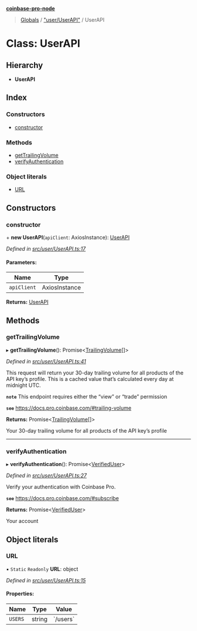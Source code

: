 **[coinbase-pro-node](../README.md)**

> [Globals](../globals.md) / ["user/UserAPI"](../modules/_user_userapi_.md) / UserAPI

# Class: UserAPI

## Hierarchy

- **UserAPI**

## Index

### Constructors

- [constructor](_user_userapi_.userapi.md#constructor)

### Methods

- [getTrailingVolume](_user_userapi_.userapi.md#gettrailingvolume)
- [verifyAuthentication](_user_userapi_.userapi.md#verifyauthentication)

### Object literals

- [URL](_user_userapi_.userapi.md#url)

## Constructors

### constructor

\+ **new UserAPI**(`apiClient`: AxiosInstance): [UserAPI](_user_userapi_.userapi.md)

_Defined in [src/user/UserAPI.ts:17](https://github.com/bennyn/coinbase-pro-node/blob/7eff64a/src/user/UserAPI.ts#L17)_

#### Parameters:

| Name        | Type          |
| ----------- | ------------- |
| `apiClient` | AxiosInstance |

**Returns:** [UserAPI](_user_userapi_.userapi.md)

## Methods

### getTrailingVolume

▸ **getTrailingVolume**(): Promise\<[TrailingVolume](../interfaces/_user_userapi_.trailingvolume.md)[]>

_Defined in [src/user/UserAPI.ts:41](https://github.com/bennyn/coinbase-pro-node/blob/7eff64a/src/user/UserAPI.ts#L41)_

This request will return your 30-day trailing volume for all products of the API key’s profile. This is a cached value that’s calculated every day at midnight UTC.

**`note`** This endpoint requires either the “view” or “trade” permission

**`see`** https://docs.pro.coinbase.com/#trailing-volume

**Returns:** Promise\<[TrailingVolume](../interfaces/_user_userapi_.trailingvolume.md)[]>

Your 30-day trailing volume for all products of the API key’s profile

---

### verifyAuthentication

▸ **verifyAuthentication**(): Promise\<[VerifiedUser](../interfaces/_user_userapi_.verifieduser.md)>

_Defined in [src/user/UserAPI.ts:27](https://github.com/bennyn/coinbase-pro-node/blob/7eff64a/src/user/UserAPI.ts#L27)_

Verify your authentication with Coinbase Pro.

**`see`** https://docs.pro.coinbase.com/#subscribe

**Returns:** Promise\<[VerifiedUser](../interfaces/_user_userapi_.verifieduser.md)>

Your account

## Object literals

### URL

▪ `Static` `Readonly` **URL**: object

_Defined in [src/user/UserAPI.ts:15](https://github.com/bennyn/coinbase-pro-node/blob/7eff64a/src/user/UserAPI.ts#L15)_

#### Properties:

| Name    | Type   | Value      |
| ------- | ------ | ---------- |
| `USERS` | string | \`/users\` |
